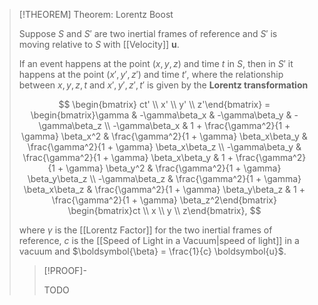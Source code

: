 >[!THEOREM] Theorem: Lorentz Boost
>
>Suppose $S$ and $S'$ are two inertial frames of reference and $S'$ is moving relative to $S$ with [[Velocity]] $\boldsymbol{u}$.
>
>If an event happens at the point $(x,y,z)$ and time $t$ in $S$, then in $S'$ it happens at the point $(x',y',z')$ and time $t'$, where the relationship between $x,y,z,t$ and $x',y',z',t'$ is given by the **Lorentz transformation**
>
>$$
>\begin{bmatrix} ct' \\ x' \\ y' \\ z'\end{bmatrix} = \begin{bmatrix}\gamma & -\gamma\beta_x & -\gamma\beta_y & -\gamma\beta_z \\ -\gamma\beta_x & 1 + \frac{\gamma^2}{1 + \gamma} \beta_x^2 & \frac{\gamma^2}{1 + \gamma} \beta_x\beta_y & \frac{\gamma^2}{1 + \gamma} \beta_x\beta_z \\ -\gamma\beta_y & \frac{\gamma^2}{1 + \gamma} \beta_x\beta_y & 1 + \frac{\gamma^2}{1 + \gamma} \beta_y^2 & \frac{\gamma^2}{1 + \gamma} \beta_y\beta_z \\ -\gamma\beta_z & \frac{\gamma^2}{1 + \gamma} \beta_x\beta_z & \frac{\gamma^2}{1 + \gamma} \beta_y\beta_z & 1 + \frac{\gamma^2}{1 + \gamma} \beta_z^2\end{bmatrix} \begin{bmatrix}ct \\ x \\ y \\ z\end{bmatrix},
>$$
>
>where $\gamma$ is the [[Lorentz Factor]] for the two inertial frames of reference, $c$ is the [[Speed of Light in a Vacuum|speed of light]] in a vacuum and $\boldsymbol{\beta} = \frac{1}{c} \boldsymbol{u}$.
>
>>[!PROOF]-
>>
>>TODO
>>
>